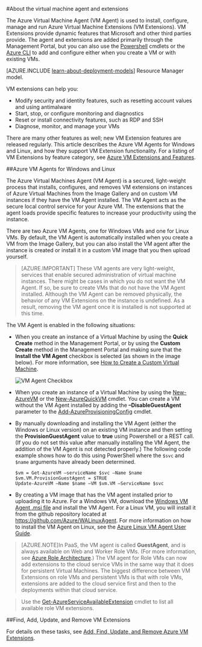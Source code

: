 <properties
 pageTitle="Azure VM agent and extensions | Windows Azure"
 description="Gives an overview of the agent and extensions, and how to install the agent, using the classic deployment model."
 services="virtual-machines"
 documentationCenter=""
 authors="squillace"
 manager="timlt"
 editor=""
 tags="azure-service-management"/>

<tags
	ms.service="virtual-machines"
	ms.date="09/22/2015"
	wacn.date=""/>

#About the virtual machine agent and extensions

The Azure Virtual Machine Agent (VM Agent) is used to install, configure, manage and run Azure Virtual Machine Extensions (VM Extensions). VM Extensions provide dynamic features that Microsoft and other third parties provide. The agent and extensions are added primarily through the Management Portal, but you can also use the [Powershell](/documentation/articles/install-configure-powershell) cmdlets or the [Azure CLI](/documentation/articles/xplat-install) to add and configure either when you create a VM or with existing VMs.

[AZURE.INCLUDE [learn-about-deployment-models](../includes/learn-about-deployment-models-classic-include.md)] Resource Manager model.



VM extensions can help you:

-   Modify security and identity features, such as resetting account values and using antimalware
-   Start, stop, or configure monitoring and diagnostics
-   Reset or install connectivity features, such as RDP and SSH
-   Diagnose, monitor, and manage your VMs

There are many other features as well; new VM Extension features are released regularly. This article describes the Azure VM Agents for Windows and Linux, and how they support VM Extension functionality. For a listing of VM Extensions by feature category, see [Azure VM Extensions and Features](/documentation/articles/virtual-machines-extensions-features).

##Azure VM Agents for Windows and Linux

The Azure Virtual Machines Agent (VM Agent) is a secured, light-weight process that installs, configures, and removes VM extensions on instances of Azure Virtual Machines from the Image Gallery and on custom VM instances if they have the VM Agent installed. The VM Agent acts as the secure local control service for your Azure VM. The extensions that the agent loads provide specific features to increase your productivity using the instance.

There are two Azure VM Agents, one for Windows VMs and one for Linux VMs. By default, the VM Agent is automatically installed when you create a VM from the Image Gallery, but you can also install the VM agent after the instance is created or install it in a custom VM image that you then upload yourself.

>[AZURE.IMPORTANT] These VM agents are very light-weight, services that enable secured administration of virtual machine instances. There might be cases in which you do not want the VM Agent. If so, be sure to create VMs that do not have the VM Agent installed. Although the VM Agent can be removed physically, the behavior of any VM Extensions on the instance is undefined. As a result, removing the VM agent once it is installed is not supported at this time.

The VM Agent is enabled in the following situations:

-   When you create an instance of a Virtual Machine by using the **Quick Create** method in the Management Portal, or by using the **Custom Create** method in the Management Portal and making sure that the **Install the VM Agent** checkbox is selected (as shown in the image below). For more information, see [How to Create a Custom Virtual Machine](/documentation/articles/virtual-machines-create-custom).

    ![VM Agent Checkbox](./media/virtual-machines-extensions-agent-about/IC719409.png "VM Agent Checkbox")

-   When you create an instance of a Virtual Machine by using the [New-AzureVM](https://msdn.microsoft.com/zh-cn/library/azure/dn495254.aspx) or the [New-AzureQuickVM](https://msdn.microsoft.com/zh-cn/library/azure/dn495183.aspx) cmdlet. You can create a VM without the VM Agent installed by adding the **–DisableGuestAgent** parameter to the [Add-AzureProvisioningConfig](https://msdn.microsoft.com/zh-cn/library/azure/dn495299.aspx) cmdlet.

-   By manually downloading and installing the VM Agent (either the Windows or Linux version) on an existing VM instance and then setting the **ProvisionGuestAgent** value to **true** using Powershell or a REST call. (If you do not set this value after manually installing the VM Agent, the addition of the VM Agent is not detected properly.) The following code example shows how to do this using PowerShell where the `$svc` and `$name` arguments have already been determined.

        $vm = Get-AzureVM –serviceName $svc –Name $name
        $vm.VM.ProvisionGuestAgent = $TRUE
        Update-AzureVM –Name $name –VM $vm.VM –ServiceName $svc

-   By creating a VM image that has the VM agent installed prior to uploading it to Azure. For a Windows VM, download the [Windows VM Agent .msi file](http://go.microsoft.com/fwlink/?LinkID=394789&clcid=0x409) and install the VM Agent. For a Linux VM, you will install it from the github repository located at <https://github.com/Azure/WALinuxAgent>. For more information on how to install the VM Agent on Linux, see the [Azure Linux VM Agent User Guide](/documentation/articles/virtual-machines-linux-agent-user-guide).

>[AZURE.NOTE]In PaaS, the VM agent is called **GuestAgent**, and is always available on Web and Worker Role VMs. (For more information, see [Azure Role Architecture](http://blogs.msdn.com/b/kwill/archive/2011/05/05/windows-azure-role-architecture.aspx).) The VM agent for Role VMs can now add extensions to the cloud service VMs in the same way that it does for persistent Virtual Machines. The biggest difference between VM Extensions on role VMs and persistent VMs is that with role VMs, extensions are added to the cloud service first and then to the deployments within that cloud service.

>Use the
[Get-AzureServiceAvailableExtension](https://msdn.microsoft.com/zh-cn/library/azure/dn722498.aspx)
cmdlet to list all available role VM extensions.

##Find, Add, Update, and Remove VM Extensions  

For details on these tasks, see [Add, Find, Update, and Remove Azure VM Extensions](/documentation/articles/virtual-machines-extensions-install).
